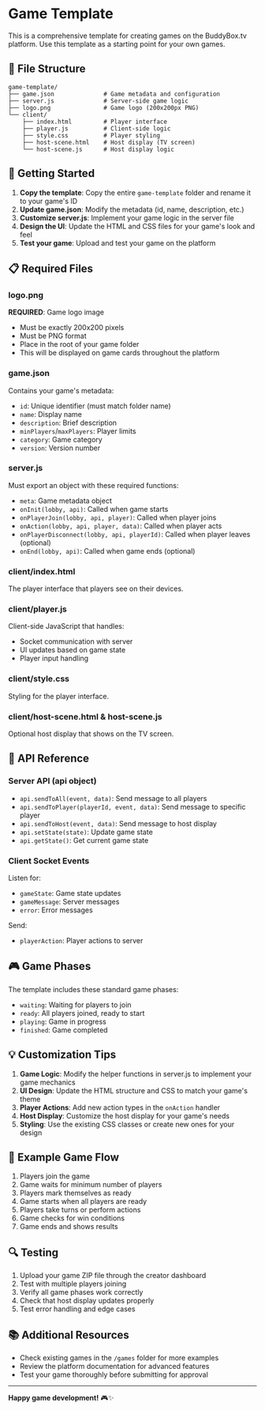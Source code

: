 # Game Template

This is a comprehensive template for creating games on the BuddyBox.tv platform. Use this template as a starting point for your own games.

## 📁 File Structure

```
game-template/
├── game.json              # Game metadata and configuration
├── server.js              # Server-side game logic
├── logo.png               # Game logo (200x200px PNG)
└── client/
    ├── index.html         # Player interface
    ├── player.js          # Client-side logic
    ├── style.css          # Player styling
    ├── host-scene.html    # Host display (TV screen)
    └── host-scene.js      # Host display logic
```

## 🚀 Getting Started

1. **Copy the template**: Copy the entire `game-template` folder and rename it to your game's ID
2. **Update game.json**: Modify the metadata (id, name, description, etc.)
3. **Customize server.js**: Implement your game logic in the server file
4. **Design the UI**: Update the HTML and CSS files for your game's look and feel
5. **Test your game**: Upload and test your game on the platform

## 📋 Required Files

### logo.png
**REQUIRED**: Game logo image
- Must be exactly 200x200 pixels
- Must be PNG format
- Place in the root of your game folder
- This will be displayed on game cards throughout the platform

### game.json
Contains your game's metadata:
- `id`: Unique identifier (must match folder name)
- `name`: Display name
- `description`: Brief description
- `minPlayers`/`maxPlayers`: Player limits
- `category`: Game category
- `version`: Version number

### server.js
Must export an object with these required functions:
- `meta`: Game metadata object
- `onInit(lobby, api)`: Called when game starts
- `onPlayerJoin(lobby, api, player)`: Called when player joins
- `onAction(lobby, api, player, data)`: Called when player acts
- `onPlayerDisconnect(lobby, api, playerId)`: Called when player leaves (optional)
- `onEnd(lobby, api)`: Called when game ends (optional)

### client/index.html
The player interface that players see on their devices.

### client/player.js
Client-side JavaScript that handles:
- Socket communication with server
- UI updates based on game state
- Player input handling

### client/style.css
Styling for the player interface.

### client/host-scene.html & host-scene.js
Optional host display that shows on the TV screen.

## 🔧 API Reference

### Server API (api object)
- `api.sendToAll(event, data)`: Send message to all players
- `api.sendToPlayer(playerId, event, data)`: Send message to specific player
- `api.sendToHost(event, data)`: Send message to host display
- `api.setState(state)`: Update game state
- `api.getState()`: Get current game state

### Client Socket Events
Listen for:
- `gameState`: Game state updates
- `gameMessage`: Server messages
- `error`: Error messages

Send:
- `playerAction`: Player actions to server

## 🎮 Game Phases

The template includes these standard game phases:
- `waiting`: Waiting for players to join
- `ready`: All players joined, ready to start
- `playing`: Game in progress
- `finished`: Game completed

## 💡 Customization Tips

1. **Game Logic**: Modify the helper functions in server.js to implement your game mechanics
2. **UI Design**: Update the HTML structure and CSS to match your game's theme
3. **Player Actions**: Add new action types in the `onAction` handler
4. **Host Display**: Customize the host display for your game's needs
5. **Styling**: Use the existing CSS classes or create new ones for your design

## 📝 Example Game Flow

1. Players join the game
2. Game waits for minimum number of players
3. Players mark themselves as ready
4. Game starts when all players are ready
5. Players take turns or perform actions
6. Game checks for win conditions
7. Game ends and shows results

## 🔍 Testing

1. Upload your game ZIP file through the creator dashboard
2. Test with multiple players joining
3. Verify all game phases work correctly
4. Check that host display updates properly
5. Test error handling and edge cases

## 📚 Additional Resources

- Check existing games in the `/games` folder for more examples
- Review the platform documentation for advanced features
- Test your game thoroughly before submitting for approval

---

**Happy game development!** 🎮✨
